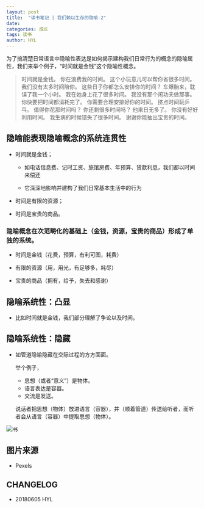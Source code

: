 ```yaml
---
layout: post
title:  "读书笔记 | 我们赖以生存的隐喻-2"
date:   
categories: 成长
tags: 读书
author: HYL
---
```


为了搞清楚日常语言中隐喻性表达是如何揭示建构我们日常行为的概念的隐喻属性，我们来举个例子，“时间就是金钱”这个隐喻性概念。

> 时间就是金钱。
  你在浪费我的时间。
  这个小玩意儿可以帮你省很多时间。
  我们没有太多时间陪你。
  这些日子你都怎么安排你的时间？
  车爆胎来，耽误了我一个小时。
  我在她身上花了很多时间。
  我没有那个闲功夫做那事。
  你快要把时间都消耗完了。
  你需要合理安排好你的时间。
  挤点时间玩乒乓。
  值得你花那时间吗？
  你还剩很多时间吗？
  他来日无多了。
  你没有好好利用时间。
  我生病的时候错失了很多时间。
  谢谢你能抽出宝贵的时间。


## 隐喻能表现隐喻概念的系统连贯性

- 时间就是金钱；

  - 如电话信息费、记时工资、旅馆房费、年预算、贷款利息，我们都以时间来偿还
  
  - 它深深地影响并建构了我们日常基本生活中的行为

- 时间是有限的资源；

- 时间是宝贵的商品。


### 隐喻概念在次范畴化的基础上（金钱，资源，宝贵的商品）形成了单独的系统。

- 时间是金钱（花费，预算，有利可图，耗费）
  
- 有限的资源（用，用光，有足够多，耗尽）
  
- 宝贵的商品（拥有，给予，失去和感谢）
  
## 隐喻系统性：凸显

- 比如时间就是金钱，我们部分理解了争论以及时间。


## 隐喻系统性：隐藏

- 如管道隐喻隐藏在交际过程的方方面面。

  举个例子，
  
  - 思想（或者“意义”）是物体。
  - 语言表达是容器。
  - 交流是发送。
  
  说话者把思想（物体）放进语言（容器），并（顺着管道）传送给听者，而听者会从语言（容器）中提取思想（物体）。




![书](https://images.pexels.com/photos/415061/pexels-photo-415061.jpeg?cs=srgb&dl=blur-book-book-pages-415061.jpg&fm=jpg)


## 图片来源

- Pexels

## CHANGELOG

- 20180605 HYL
